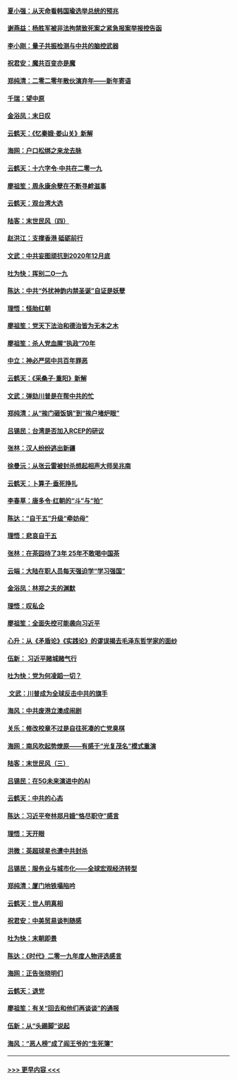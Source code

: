 #### [夏小强：从天命看韩国瑜选举总统的预兆](../pages/nsc993/n11756696.md?t=12311633) 
#### [谢燕益：杨胜军被非法拘禁致死案之紧急报案举报控告函](../pages/nsc993/n11756134.md?t=12311633) 
#### [李小刚：量子共振检测与中共的脑控武器](../pages/nsc993/n11754518.md?t=12311633) 
#### [祝君安：魔共百变亦是魔](../pages/nsc993/n11754469.md?t=12311633) 
#### [郑纯清：二零二零年散伙演弃年——新年寄语](../pages/nsc993/n11754195.md?t=12311633) 
#### [千瑞：望中原](../pages/nsc993/n11754159.md?t=12311633) 
#### [金浴凤：末日叹](../pages/nsc993/n11752359.md?t=12311633) 
#### [云鹤天：《忆秦娥‧娄山关》新解](../pages/nsc993/n11752348.md?t=12311633) 
#### [海网：户口松绑之来龙去脉](../pages/nsc993/n11752328.md?t=12311633) 
#### [云鹤天：十六字令‧中共在二零一九](../pages/nsc993/n11752305.md?t=12311633) 
#### [廖祖笙：周永康余孽在不断寻衅滋事](../pages/nsc993/n11751013.md?t=12311633) 
#### [云鹤天：观台湾大选](../pages/nsc993/n11751007.md?t=12311633) 
#### [陆客：末世民风（四）](../pages/nsc993/n11749203.md?t=12311633) 
#### [赵洪江：支撑香港 砥砺前行](../pages/nsc993/n11748482.md?t=12311633) 
#### [文武：中共妄图顽抗到2020年12月底](../pages/nsc993/n11748446.md?t=12311633) 
#### [吐为快：挥别二O一九](../pages/nsc993/n11748411.md?t=12311633) 
#### [陈达：中共“外扰神韵内禁圣诞”自证是妖孽](../pages/nsc993/n11748226.md?t=12311633) 
#### [理悟：怪胎红朝](../pages/nsc993/n11748206.md?t=12311633) 
#### [廖祖笙：党天下法治和德治皆为无本之木](../pages/nsc993/n11748135.md?t=12311633) 
#### [廖祖笙：杀人党血腥“执政”70年](../pages/nsc993/n11745144.md?t=12311633) 
#### [中立：神必严惩中共百年罪恶](../pages/nsc993/n11744970.md?t=12311633) 
#### [云鹤天：《采桑子‧重阳》新解](../pages/nsc993/n11744948.md?t=12311633) 
#### [文武：弹劾川普是在帮中共的忙](../pages/nsc993/n11744758.md?t=12311633) 
#### [郑纯清：从“挨门砸饭锅”到“挨户堵炉眼”](../pages/nsc993/n11744745.md?t=12311633) 
#### [吕锡民：台湾是否加入RCEP的研议](../pages/nsc993/n11744701.md?t=12311633) 
#### [张林：汉人纷纷逃出新疆](../pages/nsc993/n11743530.md?t=12311633) 
#### [徐曼沅：从张云雷被封杀想起相声大师吴兆南](../pages/nsc993/n11741816.md?t=12311633) 
#### [云鹤天：卜算子‧垂死挣扎](../pages/nsc993/n11739956.md?t=12311633) 
#### [李春草：唐多令‧红朝的“斗”与“拍”](../pages/nsc993/n11739830.md?t=12311633) 
#### [陈达：“自干五”升级“牵妨母”](../pages/nsc993/n11739724.md?t=12311633) 
#### [理悟：悲哀自干五](../pages/nsc993/n11739547.md?t=12311633) 
#### [张林：在茶园待了3年 25年不敢喝中国茶](../pages/nsc993/n11739240.md?t=12311633) 
#### [云端：大陆在职人员每天强迫学“学习强国”](../pages/nsc993/n11738735.md?t=12311633) 
#### [金浴凤：林郑之夫的渊默](../pages/nsc993/n11737735.md?t=12311633) 
#### [理悟：叹私企](../pages/nsc993/n11737715.md?t=12311633) 
#### [廖祖笙：全面失控可能袭向习近平](../pages/nsc993/n11737704.md?t=12311633) 
#### [心升：从《矛盾论》《实践论》的谬误揭去毛泽东哲学家的面纱](../pages/nsc993/n11736962.md?t=12311633) 
#### [伍新： 习近平赌城赌气行](../pages/nsc993/n11736929.md?t=12311633) 
#### [吐为快：党为何凌蹈一切？](../pages/nsc993/n11736915.md?t=12311633) 
#### [ 文武：川普成为全球反击中共的旗手](../pages/nsc993/n11736882.md?t=12311633) 
#### [海风：中共废港立澳成闹剧](../pages/nsc993/n11735857.md?t=12311633) 
#### [关乐：修改校章不过是自往死凑的亡党臭棋](../pages/nsc993/n11735097.md?t=12311633) 
#### [海网：南风吹起势燎原——有感于“光复茂名”模式重演](../pages/nsc993/n11732308.md?t=12311633) 
#### [陆客：末世民风（三）](../pages/nsc993/n11732211.md?t=12311633) 
#### [吕锡民：在5G未来演进中的AI](../pages/nsc993/n11730010.md?t=12311633) 
#### [云鹤天：中共的心态](../pages/nsc993/n11729906.md?t=12311633) 
#### [陈达：习近平夸林郑月娥“恪尽职守”感言](../pages/nsc993/n11729881.md?t=12311633) 
#### [理悟：天开眼](../pages/nsc993/n11729699.md?t=12311633) 
#### [洪微：英超球星也遭中共封杀](../pages/nsc993/n11727243.md?t=12311633) 
#### [吕锡民：服务业与城市化——全球宏观经济转型](../pages/nsc993/n11725845.md?t=12311633) 
#### [郑纯清：厦门地铁塌陷吟](../pages/nsc993/n11725813.md?t=12311633) 
#### [云鹤天：世人明真相](../pages/nsc993/n11725621.md?t=12311633) 
#### [祝君安：中美贸易谈判随感](../pages/nsc993/n11725609.md?t=12311633) 
#### [吐为快：末朝即景](../pages/nsc993/n11723365.md?t=12311633) 
#### [陈达：《时代》二零一九年度人物评选感言](../pages/nsc993/n11723337.md?t=12311633) 
#### [海网：正告张晓明们](../pages/nsc993/n11723228.md?t=12311633) 
#### [云鹤天：退党](../pages/nsc993/n11723056.md?t=12311633) 
#### [廖祖笙：有关“回去和他们再谈谈”的通报](../pages/nsc993/n11722442.md?t=12311633) 
#### [伍新：从“头踢脚”说起](../pages/nsc993/n11722429.md?t=12311633) 
#### [海风：“恶人榜”成了阎王爷的“生死簿”](../pages/nsc993/n11722272.md?t=12311633) 

----
#### [ >>> 更早内容 <<< ](../indexes/nsc993-earlier.md)
